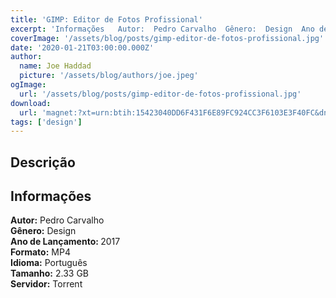 ```yaml
---
title: 'GIMP: Editor de Fotos Profissional'
excerpt: 'Informações   Autor:  Pedro Carvalho  Gênero:  Design  Ano de Lançamento:  2017  Formato:  MP4  Idioma:  Português  Tamanho:  2.33 GB  Servidor:  Torrent'
coverImage: '/assets/blog/posts/gimp-editor-de-fotos-profissional.jpg'
date: '2020-01-21T03:00:00.000Z'
author:
  name: Joe Haddad
  picture: '/assets/blog/authors/joe.jpeg'
ogImage:
  url: '/assets/blog/posts/gimp-editor-de-fotos-profissional.jpg'
download:
  url: 'magnet:?xt=urn:btih:15423040DD6F431F6E89FC924CC3F6103E3F40FC&dn=UDEMY%20-%20GIMP%20Editor%20de%20Fotos%20Profissional%20720p&tr=udp%3a%2f%2ftracker.openbittorrent.com%3a1337%2fannounce&tr=udp%3a%2f%2ftracker.opentrackr.org%3a1337%2fannounce'
tags: ['design']
---
```

<h2>Descrição</h2>
<h2>Informações</h2><p><strong>Autor:</strong> Pedro Carvalho<br/><strong>Gênero:</strong> Design<br/><strong>Ano de Lançamento: </strong>2017<br/><strong>Formato:</strong> MP4<br/><strong>Idioma:</strong> Português<br/><strong>Tamanho:</strong> 2.33 GB<br/><strong>Servidor:</strong> Torrent</p>